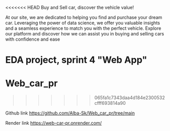 <<<<<<< HEAD
Buy and Sell car, discover the vehicle value!

At our site, we are dedicated to helping you find and purchase your dream car. Leveraging the power of data science, we offer you valuable insights and a seamless experience to match you with the perfect vehicle. Explore our platform and discover how we can assist you in buying and selling cars with confidence and ease

EDA project, sprint 4 "Web App"
=======
# Web_car_pr
>>>>>>> 065fa1c7343daa4d184e2300532cfff693814a90

Github link
https://github.com/Alba-Sk/Web_car_pr/tree/main

Render link
https://web-car-pr.onrender.com/
